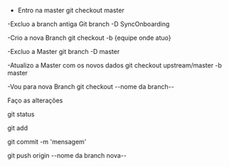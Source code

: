 - Entro na master
git checkout master

-Excluo a branch antiga
Git branch -D SyncOnboarding

-Crio a nova Branch
git checkout -b {equipe onde atuo}

-Excluo a Master
git branch -D master

-Atualizo a Master com os novos dados
git checkout upstream/master -b master

-Vou para nova Branch
git checkout --nome da branch--

Faço as alterações

git status

git add

git commit -m 'mensagem'

git push origin --nome da branch nova--
